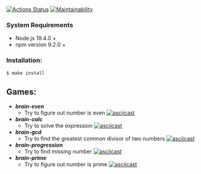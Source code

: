 [![Actions Status](https://github.com/hellraze/frontend-project-44/workflows/hexlet-check/badge.svg)](https://github.com/hellraze/frontend-project-44/actions)
[![Maintainability](https://api.codeclimate.com/v1/badges/73854f324f73d089f7ca/maintainability)](https://codeclimate.com/github/hellraze/frontend-project-44/maintainability)

### System Requirements

* Node.js 19.4.0 +
* npm version 9.2.0 +

### Installation:

```sh
$ make install
```

## Games:

* ***brain-even***
  - Try to figure out number is even
  [![asciicast](https://asciinema.org/a/NxX8dSoGHsdqwHoYBtIULwzby.svg)](https://asciinema.org/a/NxX8dSoGHsdqwHoYBtIULwzby)
* ***brain-calc***
  - Try to solve the expression
  [![asciicast](https://asciinema.org/a/nLyHpDiof39JQnYIpFEU6z1Og.svg)](https://asciinema.org/a/nLyHpDiof39JQnYIpFEU6z1Og)
* ***brain-gcd***
  - Try to find the greatest common divisor of two numbers
  [![asciicast](https://asciinema.org/a/LfzTkINqLfnJ1JOgGoVVSidil.svg)](https://asciinema.org/a/LfzTkINqLfnJ1JOgGoVVSidil)
* ***brain-progression***
  - Try to find missing number
  [![asciicast](https://asciinema.org/a/6bTbVQbEGnVkw7zmf4Coeci5U.svg)](https://asciinema.org/a/6bTbVQbEGnVkw7zmf4Coeci5U)
* ***brain-prime***
  - Try to figure out number is prime
  [![asciicast](https://asciinema.org/a/bzNiJIA84TLglLXXyzEZpv24n.svg)](https://asciinema.org/a/bzNiJIA84TLglLXXyzEZpv24n)
